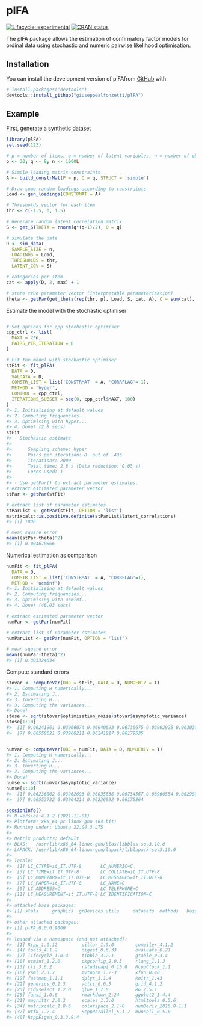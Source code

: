
<!-- README.md is generated from README.Rmd. Please edit that file -->

# plFA

<!-- badges: start -->

[![Lifecycle:
experimental](https://img.shields.io/badge/lifecycle-experimental-orange.svg)](https://lifecycle.r-lib.org/articles/stages.html#experimental)
[![CRAN
status](https://www.r-pkg.org/badges/version/plFA)](https://CRAN.R-project.org/package=plFA)
<!-- badges: end -->

The plFA package allows the estimation of confirmatory factor models for
ordinal data using stochastic and numeric pairwise likelihood
optimisation.

## Installation

You can install the development version of plFAfrom
[GitHub](https://github.com/) with:

``` r
# install.packages("devtools")
devtools::install_github("giuseppealfonzetti/plFA")
```

## Example

First, generate a synthetic dataset

``` r
library(plFA)
set.seed(123)

# p = number of items, q = number of latent variables, n = number of observations
p <- 30; q <- 8; n <- 1000L

# Simple loading matrix constraints
A <- build_constrMat(P = p, Q = q, STRUCT = 'simple')

# Draw some random loadings according to constraints
Load <- gen_loadings(CONSTRMAT = A)

# Thresholds vector for each item
thr <- c(-1.5, 0, 1.5)

# Generate random latent correlation matrix
S <- get_S(THETA = rnorm(q*(q-1)/2), Q = q)

# simulate the data
D <- sim_data(
  SAMPLE_SIZE = n,
  LOADINGS = Load,
  THRESHOLDS = thr,
  LATENT_COV = S)

# categories per item
cat <- apply(D, 2, max) + 1

# store true parameter vector (interpretable parameterisation)
theta <- getPar(get_theta(rep(thr, p), Load, S, cat, A), C = sum(cat), P = p, Q = q, CONSTRMAT = A)
```

Estimate the model with the stochastic optimiser

``` r

# Set options for cpp stochastic optimiser
cpp_ctrl <- list(
  MAXT = 2*n,
  PAIRS_PER_ITERATION = 8
)

# Fit the model with stochastic optimiser
stFit <- fit_plFA(
  DATA = D,
  VALDATA = D,
  CONSTR_LIST = list('CONSTRMAT' = A, 'CORRFLAG'= 1),
  METHOD = 'hyper',
  CONTROL = cpp_ctrl,
  ITERATIONS_SUBSET = seq(0, cpp_ctrl$MAXT, 100)
)
#> 1. Initialising at default values
#> 2. Computing frequencies...
#> 3. Optimising with hyper...
#> 4. Done! (2.8 secs)
stFit
#> - Stochastic estimate
#> 
#>      Sampling scheme: hyper 
#>      Pairs per iteration: 8  out of  435 
#>      Iterations: 2000 
#>      Total time: 2.8 s (Data reduction: 0.03 s)
#>      Cores used: 1 
#>  
#> - Use getPar() to extract parameter estimates.
# extract estimated parameter vector
stPar <- getPar(stFit)

# extract list of parameter estimates
stParList <- getPar(stFit, OPTION = 'list')
matrixcalc::is.positive.definite(stParList$latent_correlations)
#> [1] TRUE

# mean square error
mean((stPar-theta)^2)
#> [1] 0.004670866
```

Numerical estimation as comparison

``` r
numFit <- fit_plFA(
  DATA = D,
  CONSTR_LIST = list('CONSTRMAT' = A, 'CORRFLAG'=1),
  METHOD = 'ucminf')
#> 1. Initialising at default values
#> 2. Computing frequencies...
#> 3. Optimising with ucminf...
#> 4. Done! (46.03 secs)

# extract estimated parameter vector
numPar <- getPar(numFit)

# extract list of parameter estimates
numParList <- getPar(numFit, OPTION = 'list')

# mean square error
mean((numPar-theta)^2)
#> [1] 0.003324634
```

Compute standard errors

``` r
stovar <- computeVar(OBJ = stFit, DATA = D, NUMDERIV = T)
#> 1. Computing H numerically...
#> 2. Estimating J...
#> 3. Inverting H...
#> 3. Computing the variances...
#> Done!
stose <- sqrt(stovar$optimisation_noise+stovar$asymptotic_variance)
stose[1:10]
#>  [1] 0.06241961 0.03966074 0.06040693 0.06736675 0.03962925 0.06303031
#>  [7] 0.06558621 0.03968211 0.06241817 0.06179535
```

``` r

numvar <- computeVar(OBJ = numFit, DATA = D, NUMDERIV = T)
#> 1. Computing H numerically...
#> 2. Estimating J...
#> 3. Inverting H...
#> 3. Computing the variances...
#> Done!
numse <- sqrt(numvar$asymptotic_variance)
numse[1:10]
#>  [1] 0.06236862 0.03962693 0.06035836 0.06734567 0.03960554 0.06298093
#>  [7] 0.06553732 0.03964214 0.06236992 0.06175864
```

``` r
sessionInfo()
#> R version 4.1.2 (2021-11-01)
#> Platform: x86_64-pc-linux-gnu (64-bit)
#> Running under: Ubuntu 22.04.3 LTS
#> 
#> Matrix products: default
#> BLAS:   /usr/lib/x86_64-linux-gnu/blas/libblas.so.3.10.0
#> LAPACK: /usr/lib/x86_64-linux-gnu/lapack/liblapack.so.3.10.0
#> 
#> locale:
#>  [1] LC_CTYPE=it_IT.UTF-8       LC_NUMERIC=C              
#>  [3] LC_TIME=it_IT.UTF-8        LC_COLLATE=it_IT.UTF-8    
#>  [5] LC_MONETARY=it_IT.UTF-8    LC_MESSAGES=it_IT.UTF-8   
#>  [7] LC_PAPER=it_IT.UTF-8       LC_NAME=C                 
#>  [9] LC_ADDRESS=C               LC_TELEPHONE=C            
#> [11] LC_MEASUREMENT=it_IT.UTF-8 LC_IDENTIFICATION=C       
#> 
#> attached base packages:
#> [1] stats     graphics  grDevices utils     datasets  methods   base     
#> 
#> other attached packages:
#> [1] plFA_0.0.0.9000
#> 
#> loaded via a namespace (and not attached):
#>  [1] Rcpp_1.0.12         pillar_1.9.0        compiler_4.1.2     
#>  [4] tools_4.1.2         digest_0.6.33       evaluate_0.21      
#>  [7] lifecycle_1.0.4     tibble_3.2.1        gtable_0.3.4       
#> [10] ucminf_1.2.0        pkgconfig_2.0.3     rlang_1.1.3        
#> [13] cli_3.6.2           rstudioapi_0.15.0   RcppClock_1.1      
#> [16] yaml_2.3.7          mvtnorm_1.2-3       xfun_0.40          
#> [19] fastmap_1.1.1       dplyr_1.1.4         knitr_1.43         
#> [22] generics_0.1.3      vctrs_0.6.5         grid_4.1.2         
#> [25] tidyselect_1.2.0    glue_1.7.0          R6_2.5.1           
#> [28] fansi_1.0.6         rmarkdown_2.24      ggplot2_3.4.4      
#> [31] magrittr_2.0.3      scales_1.3.0        htmltools_0.5.6    
#> [34] matrixcalc_1.0-6    colorspace_2.1-0    numDeriv_2016.8-1.1
#> [37] utf8_1.2.4          RcppParallel_5.1.7  munsell_0.5.0      
#> [40] RcppEigen_0.3.3.9.4
```
